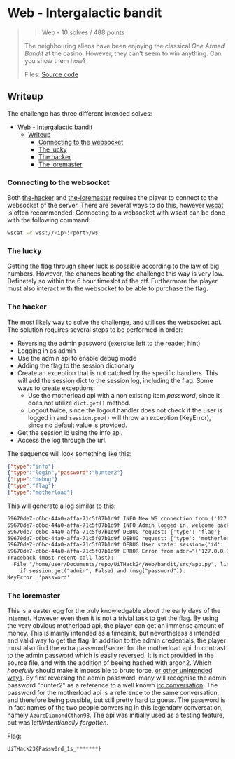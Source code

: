 # Web - Intergalactic bandit

> > Web - 10 solves / 488 points
>
> The neighbouring aliens have been enjoying the classical *One Armed Bandit* at the casino.
> However, they can't seem to win anything. Can you show them how?
>
> Files: [Source code](../src/app.py)

## Writeup

The challenge has three different intended solves:

- [Web - Intergalactic bandit](#web---intergalactic-bandit)
  - [Writeup](#writeup)
    - [Connecting to the websocket](#connecting-to-the-websocket)
    - [The lucky](#the-lucky)
    - [The hacker](#the-hacker)
    - [The loremaster](#the-loremaster)

### Connecting to the websocket

Both [the-hacker](#the-hacker) and [the-loremaster](#the-loremaster) requires the player to connect to the websocket of the server. There are several ways to do this, however [wscat](https://github.com/websockets/wscat) is often recommended. Connecting to a websocket with wscat can be done with the following command:

```bash
wscat -c wss://<ip>:<port>/ws
```

### The lucky

Getting the flag through sheer luck is possible according to the law of big numbers. However, the chances beating the challenge this way is very low. Definetely so within the 6 hour  timeslot of the ctf. Furthermore the player must also interact with the websocket to be able to purchase the flag.

### The hacker

The most likely way to solve the challenge, and utilises the websocket api. The solution requires several steps to be performed in order:

- Reversing the admin password (exercise left to the reader, hint)
- Logging in as admin
- Use the admin api to enable debug mode
- Adding the flag to the session dictionary
- Create an exception that is not catched by the specific handlers. This will add the session dict to the session log, including the flag. Some ways to create exceptions:
  - Use the motherload api with a non existing item *password*, since it does not utilize `dict.get()` method.
  - Logout twice, since the logout handler does not check if the user is logged in and `session.pop()` will throw an exception (KeyError), since no default value is provided.
- Get the session id using the info api.
- Access the log through the url.

The sequence will look something like this:

```json
{"type":"info"}
{"type":"login","password":"hunter2"}
{"type":"debug"}
{"type":"flag"}
{"type":"motherload"}
```

This will generate a log similar to this:

```txt
59670de7-c6bc-44a0-affa-71c5f07b1d9f INFO New WS connection from ('127.0.0.1', 44730), assigned session id: 59670de7-c6bc-44a0-affa-71c5f07b1d9f
59670de7-c6bc-44a0-affa-71c5f07b1d9f INFO Admin logged in, welcome back me! addr="('127.0.0.1', 44730)"
59670de7-c6bc-44a0-affa-71c5f07b1d9f DEBUG request: {'type': 'flag'}
59670de7-c6bc-44a0-affa-71c5f07b1d9f DEBUG request: {'type': 'motherload'}
59670de7-c6bc-44a0-affa-71c5f07b1d9f DEBUG User state: session={'id': '59670de7-c6bc-44a0-affa-71c5f07b1d9f', 'addr': "('127.0.0.1', 44730)", 'coins': 200, 'admin': True, 'flag': 'UiTHack24{Passw0rd_1s_*******}'}
59670de7-c6bc-44a0-affa-71c5f07b1d9f ERROR Error from addr="('127.0.0.1', 44730)":
Traceback (most recent call last):
  File "/home/user/Documents/repo/UiTHack24/Web/bandit/src/app.py", line 248, in connect
    if session.get("admin", False) and (msg["password"]):
KeyError: 'password'
```

### The loremaster

This is a easter egg for the truly knowledgable about the early days of the internet. However even then it is not a trivial task to get the flag. By using the very obvious motherload api, the player can get an immense amount of money. This is mainly intended as a timesink, but nevertheless a intended and valid way to get the flag.
In addition to the admin credentials, the player must also find the extra password/secret for the motherload api. In contrast to the admin password which is easily reversed. It is not provided in the source file, and with the addition of beeing hashed with argon2. Which *hopefully* should make it impossible to brute force, [or other unintended ways](https://xkcd.com/538/).
By first reversing the admin password, many will recognise the admin password "hunter2" as a reference to a well known [irc conversation](https://knowyourmeme.com/memes/hunter2).
The password for the motherload api is a reference to the same conversation, and therefore being possible, but still pretty hard to guess. The password is in fact names of the two people conversing in this legendary conversation, namely `AzureDiamondCthon98`. The api was initially used as a testing feature, but was left/*intentionally forgotten*.

Flag:

```txt
UiTHack23{Passw0rd_1s_*******}
```
